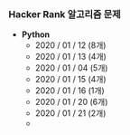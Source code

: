 ### Hacker Rank 알고리즘 문제

- **Python**
  - 2020 / 01 / 12 (8개)
  - 2020 / 01 / 13 (4개)
  - 2020 / 01 / 04 (5개)
  - 2020 / 01 / 15 (4개)
  - 2020 / 01 / 16 (1개)
  - 2020 / 01 / 20 (6개)
  - 2020 / 01 / 21 (2개)
  - 

